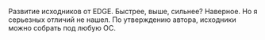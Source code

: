 Развитие исходников от EDGE. Быстрее, выше, сильнее? Наверное. Но я серьезных отличий не нашел. По утверждению автора, исходники можно собрать под любую ОС.